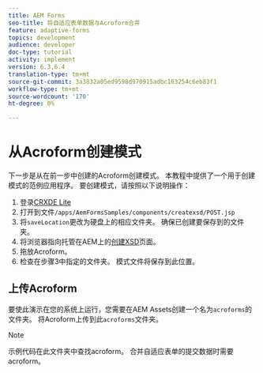```yaml
---
title: AEM Forms
seo-title: 将自适应表单数据与Acroform合并
feature: adaptive-forms
topics: development
audience: developer
doc-type: tutorial
activity: implement
version: 6.3,6.4
translation-type: tm+mt
source-git-commit: 3a3832a05ed9598d970915adbc163254c6eb83f1
workflow-type: tm+mt
source-wordcount: '170'
ht-degree: 0%

---
```



# 从Acroform创建模式

下一步是从在前一步中创建的Acroform创建模式。 本教程中提供了一个用于创建模式的范例应用程序。 要创建模式，请按照以下说明操作：

1. 登录[CRXDE Lite](http://localhost:4502/crx/de)
2. 打开到文件`/apps/AemFormsSamples/components/createxsd/POST.jsp`
3. 将`saveLocation`更改为硬盘上的相应文件夹。 确保已创建要保存到的文件夹。
4. 将浏览器指向托管在AEM上的[创建XSD](http://localhost:4502/content/DocumentServices/CreateXsd.html)页面。
5. 拖放Acroform。
6. 检查在步骤3中指定的文件夹。 模式文件将保存到此位置。

## 上传Acroform

要使此演示在您的系统上运行，您需要在AEM Assets创建一个名为`acroforms`的文件夹。 将Acroform上传到此`acroforms`文件夹。

>[!NOTE]
>
>示例代码在此文件夹中查找acroform。 合并自适应表单的提交数据时需要acroform。
